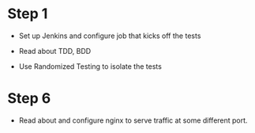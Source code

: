 # Step 1

* Set up Jenkins and configure job that kicks off the tests
* Read about TDD, BDD


* Use Randomized Testing to isolate the tests


# Step 6 

* Read about and configure nginx to serve traffic at some different port. 

